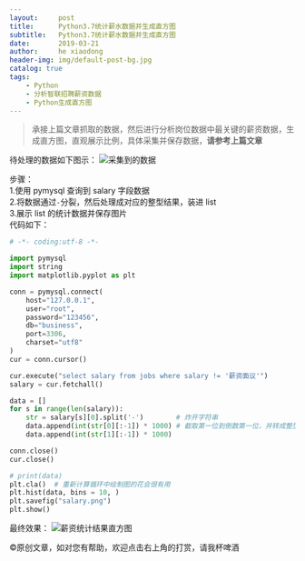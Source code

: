 ```yaml
---
layout:     post
title:      Python3.7统计薪水数据并生成直方图
subtitle:   Python3.7统计薪水数据并生成直方图
date:       2019-03-21
author:     he xiaodong
header-img: img/default-post-bg.jpg
catalog: true
tags:
    - Python
    - 分析智联招聘薪资数据
    - Python生成直方图
---
```


> 承接上篇文章抓取的数据，然后进行分析岗位数据中最关键的薪资数据，生成直方图，直观展示比例，具体采集并保存数据，**请参考上篇文章**

待处理的数据如下图示：
![采集到的数据](https://alpha2016.github.io/img/2019-03-21-python-salary-data.jpg)

步骤：<br />
1.使用 pymysql 查询到 salary 字段数据<br />
2.将数据通过`-`分裂，然后处理成对应的整型结果，装进 list<br />
3.展示 list 的统计数据并保存图片<br />
代码如下：
```python
# -*- coding:utf-8 -*- 

import pymysql
import string
import matplotlib.pyplot as plt

conn = pymysql.connect(
    host="127.0.0.1",
    user="root",
    password="123456",
    db="business",
    port=3306,
    charset="utf8"
)
cur = conn.cursor()

cur.execute("select salary from jobs where salary != '薪资面议'")
salary = cur.fetchall()

data = []
for s in range(len(salary)):
    str = salary[s][0].split('-')        # 炸开字符串
    data.append(int(str[0][:-1]) * 1000) # 截取第一位到倒数第一位，并转成整型 * 1000 为具体薪资金额
    data.append(int(str[1][:-1]) * 1000)

conn.close()
cur.close()

# print(data)
plt.cla()  # 重新计算循环中绘制图的花会很有用 
plt.hist(data, bins = 10, )
plt.savefig("salary.png")
plt.show()
```

最终效果：
![薪资统计结果直方图](https://alpha2016.github.io/img/2019-03-21-python-salary-statistics-demo.png)

©原创文章，如对您有帮助，欢迎点击右上角的打赏，请我杯啤酒
